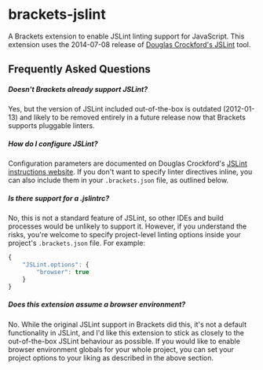 brackets-jslint
===============

A Brackets extension to enable JSLint linting support for JavaScript. This extension uses the 2014-07-08 release of [Douglas Crockford's JSLint](http://www.jslint.com/) tool.

Frequently Asked Questions
--------------------------

##### Doesn't Brackets already support JSLint?
Yes, but the version of JSLint included out-of-the-box is outdated (2012-01-13) and likely to be removed entirely in a future release now that Brackets supports pluggable linters.

##### How do I configure JSLint?
Configuration parameters are documented on Douglas Crockford's [JSLint instructions website](http://www.jslint.com/lint.html). If you don't want to specify linter directives inline, you can also include them in your `.brackets.json` file, as outlined below.

##### Is there support for a .jslintrc?
No, this is not a standard feature of JSLint, so other IDEs and build processes would be unlikely to support it. However, if you understand the risks, you're welcome to specify project-level linting options inside your project's `.brackets.json` file. For example:

```javascript
{
    "JSLint.options": {
        "browser": true
    }
}
```

##### Does this extension assume a browser environment?
No. While the original JSLint support in Brackets did this, it's not a default functionality in JSLint, and I'd like this extension to stick as closely to the out-of-the-box JSLint behaviour as possible. If you would like to enable browser environment globals for your whole project, you can set your project options to your liking as described in the above section.
